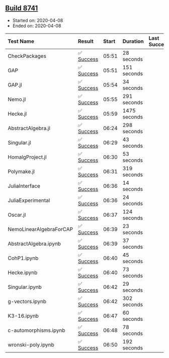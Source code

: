 ## [Build 8741](https://oscarci.mathematik.uni-kl.de/job/oscar/8741/)

* Started on: 2020-04-08
* Ended on: 2020-04-08

| Test Name    | Result | Start | Duration | Last Success | First Failure |
|:-------------|:-------|:------|:---------|:-------------|:--------------|
| CheckPackages | ✅ [Success](https://oscarci.mathematik.uni-kl.de/job/oscar/8741/artifact/logs/build-8741/CheckPackages.log) | 05:51 | 28 seconds |  |  |
| GAP | ✅ [Success](https://oscarci.mathematik.uni-kl.de/job/oscar/8741/artifact/logs/build-8741/GAP.log) | 05:51 | 151 seconds |  |  |
| GAP.jl | ✅ [Success](https://oscarci.mathematik.uni-kl.de/job/oscar/8741/artifact/logs/build-8741/GAP.jl.log) | 05:54 | 34 seconds |  |  |
| Nemo.jl | ✅ [Success](https://oscarci.mathematik.uni-kl.de/job/oscar/8741/artifact/logs/build-8741/Nemo.jl.log) | 05:55 | 291 seconds |  |  |
| Hecke.jl | ✅ [Success](https://oscarci.mathematik.uni-kl.de/job/oscar/8741/artifact/logs/build-8741/Hecke.jl.log) | 05:59 | 1475 seconds |  |  |
| AbstractAlgebra.jl | ✅ [Success](https://oscarci.mathematik.uni-kl.de/job/oscar/8741/artifact/logs/build-8741/AbstractAlgebra.jl.log) | 06:24 | 298 seconds |  |  |
| Singular.jl | ✅ [Success](https://oscarci.mathematik.uni-kl.de/job/oscar/8741/artifact/logs/build-8741/Singular.jl.log) | 06:29 | 43 seconds |  |  |
| HomalgProject.jl | ✅ [Success](https://oscarci.mathematik.uni-kl.de/job/oscar/8741/artifact/logs/build-8741/HomalgProject.jl.log) | 06:30 | 53 seconds |  |  |
| Polymake.jl | ✅ [Success](https://oscarci.mathematik.uni-kl.de/job/oscar/8741/artifact/logs/build-8741/Polymake.jl.log) | 06:31 | 319 seconds |  |  |
| JuliaInterface | ✅ [Success](https://oscarci.mathematik.uni-kl.de/job/oscar/8741/artifact/logs/build-8741/JuliaInterface.log) | 06:36 | 14 seconds |  |  |
| JuliaExperimental | ✅ [Success](https://oscarci.mathematik.uni-kl.de/job/oscar/8741/artifact/logs/build-8741/JuliaExperimental.log) | 06:36 | 24 seconds |  |  |
| Oscar.jl | ✅ [Success](https://oscarci.mathematik.uni-kl.de/job/oscar/8741/artifact/logs/build-8741/Oscar.jl.log) | 06:37 | 124 seconds |  |  |
| NemoLinearAlgebraForCAP | ✅ [Success](https://oscarci.mathematik.uni-kl.de/job/oscar/8741/artifact/logs/build-8741/NemoLinearAlgebraForCAP.log) | 06:39 | 23 seconds |  |  |
| AbstractAlgebra.ipynb | ✅ [Success](https://oscarci.mathematik.uni-kl.de/job/oscar/8741/artifact/logs/build-8741/AbstractAlgebra.ipynb.log) | 06:39 | 37 seconds |  |  |
| CohP1.ipynb | ✅ [Success](https://oscarci.mathematik.uni-kl.de/job/oscar/8741/artifact/logs/build-8741/CohP1.ipynb.log) | 06:40 | 45 seconds |  |  |
| Hecke.ipynb | ✅ [Success](https://oscarci.mathematik.uni-kl.de/job/oscar/8741/artifact/logs/build-8741/Hecke.ipynb.log) | 06:40 | 73 seconds |  |  |
| Singular.ipynb | ✅ [Success](https://oscarci.mathematik.uni-kl.de/job/oscar/8741/artifact/logs/build-8741/Singular.ipynb.log) | 06:42 | 29 seconds |  |  |
| g-vectors.ipynb | ✅ [Success](https://oscarci.mathematik.uni-kl.de/job/oscar/8741/artifact/logs/build-8741/g-vectors.ipynb.log) | 06:42 | 302 seconds |  |  |
| K3-16.ipynb | ✅ [Success](https://oscarci.mathematik.uni-kl.de/job/oscar/8741/artifact/logs/build-8741/K3-16.ipynb.log) | 06:47 | 60 seconds |  |  |
| c-automorphisms.ipynb | ✅ [Success](https://oscarci.mathematik.uni-kl.de/job/oscar/8741/artifact/logs/build-8741/c-automorphisms.ipynb.log) | 06:48 | 78 seconds |  |  |
| wronski-poly.ipynb | ✅ [Success](https://oscarci.mathematik.uni-kl.de/job/oscar/8741/artifact/logs/build-8741/wronski-poly.ipynb.log) | 06:50 | 192 seconds |  |  |
